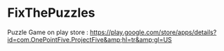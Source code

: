 # FixThePuzzles
Puzzle Game on play store : https://play.google.com/store/apps/details?id=com.OnePointFive.ProjectFive&amp;hl=tr&amp;gl=US
